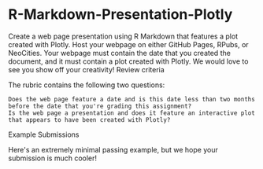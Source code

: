 # R-Markdown-Presentation-Plotly
Create a web page presentation using R Markdown that features a plot created with Plotly. Host your webpage on either GitHub Pages, RPubs, or NeoCities. Your webpage must contain the date that you created the document, and it must contain a plot created with Plotly. We would love to see you show off your creativity!
Review criteria

The rubric contains the following two questions:

    Does the web page feature a date and is this date less than two months before the date that you're grading this assignment?
    Is the web page a presentation and does it feature an interactive plot that appears to have been created with Plotly?

Example Submissions

Here's an extremely minimal passing example, but we hope your submission is much cooler!
